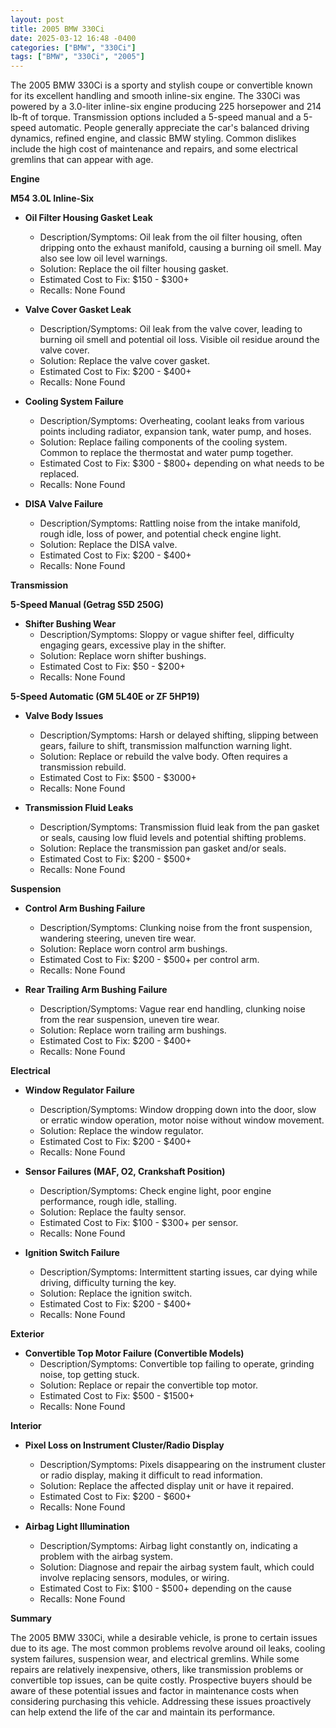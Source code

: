 ```yaml
---
layout: post
title: 2005 BMW 330Ci
date: 2025-03-12 16:48 -0400
categories: ["BMW", "330Ci"]
tags: ["BMW", "330Ci", "2005"]
---
```

The 2005 BMW 330Ci is a sporty and stylish coupe or convertible known for its excellent handling and smooth inline-six engine. The 330Ci was powered by a 3.0-liter inline-six engine producing 225 horsepower and 214 lb-ft of torque. Transmission options included a 5-speed manual and a 5-speed automatic. People generally appreciate the car's balanced driving dynamics, refined engine, and classic BMW styling. Common dislikes include the high cost of maintenance and repairs, and some electrical gremlins that can appear with age.

**Engine**

**M54 3.0L Inline-Six**

*   **Oil Filter Housing Gasket Leak**
    *   Description/Symptoms: Oil leak from the oil filter housing, often dripping onto the exhaust manifold, causing a burning oil smell. May also see low oil level warnings.
    *   Solution: Replace the oil filter housing gasket.
    *   Estimated Cost to Fix: $150 - $300+
    *   Recalls: None Found

*   **Valve Cover Gasket Leak**
    *   Description/Symptoms: Oil leak from the valve cover, leading to burning oil smell and potential oil loss. Visible oil residue around the valve cover.
    *   Solution: Replace the valve cover gasket.
    *   Estimated Cost to Fix: $200 - $400+
    *   Recalls: None Found

*   **Cooling System Failure**
    *   Description/Symptoms: Overheating, coolant leaks from various points including radiator, expansion tank, water pump, and hoses.
    *   Solution: Replace failing components of the cooling system. Common to replace the thermostat and water pump together.
    *   Estimated Cost to Fix: $300 - $800+ depending on what needs to be replaced.
    *   Recalls: None Found

*   **DISA Valve Failure**
    *   Description/Symptoms: Rattling noise from the intake manifold, rough idle, loss of power, and potential check engine light.
    *   Solution: Replace the DISA valve.
    *   Estimated Cost to Fix: $200 - $400+
    *   Recalls: None Found

**Transmission**

**5-Speed Manual (Getrag S5D 250G)**

*   **Shifter Bushing Wear**
    *   Description/Symptoms: Sloppy or vague shifter feel, difficulty engaging gears, excessive play in the shifter.
    *   Solution: Replace worn shifter bushings.
    *   Estimated Cost to Fix: $50 - $200+
    *   Recalls: None Found

**5-Speed Automatic (GM 5L40E or ZF 5HP19)**

*   **Valve Body Issues**
    *   Description/Symptoms: Harsh or delayed shifting, slipping between gears, failure to shift, transmission malfunction warning light.
    *   Solution: Replace or rebuild the valve body. Often requires a transmission rebuild.
    *   Estimated Cost to Fix: $500 - $3000+
    *   Recalls: None Found

*   **Transmission Fluid Leaks**
    *   Description/Symptoms: Transmission fluid leak from the pan gasket or seals, causing low fluid levels and potential shifting problems.
    *   Solution: Replace the transmission pan gasket and/or seals.
    *   Estimated Cost to Fix: $200 - $500+
    *   Recalls: None Found

**Suspension**

*   **Control Arm Bushing Failure**
    *   Description/Symptoms: Clunking noise from the front suspension, wandering steering, uneven tire wear.
    *   Solution: Replace worn control arm bushings.
    *   Estimated Cost to Fix: $200 - $500+ per control arm.
    *   Recalls: None Found

*   **Rear Trailing Arm Bushing Failure**
    *   Description/Symptoms: Vague rear end handling, clunking noise from the rear suspension, uneven tire wear.
    *   Solution: Replace worn trailing arm bushings.
    *   Estimated Cost to Fix: $200 - $400+
    *   Recalls: None Found

**Electrical**

*   **Window Regulator Failure**
    *   Description/Symptoms: Window dropping down into the door, slow or erratic window operation, motor noise without window movement.
    *   Solution: Replace the window regulator.
    *   Estimated Cost to Fix: $200 - $400+
    *   Recalls: None Found

*   **Sensor Failures (MAF, O2, Crankshaft Position)**
    *   Description/Symptoms: Check engine light, poor engine performance, rough idle, stalling.
    *   Solution: Replace the faulty sensor.
    *   Estimated Cost to Fix: $100 - $300+ per sensor.
    *   Recalls: None Found

*   **Ignition Switch Failure**
    *   Description/Symptoms: Intermittent starting issues, car dying while driving, difficulty turning the key.
    *   Solution: Replace the ignition switch.
    *   Estimated Cost to Fix: $200 - $400+
    *   Recalls: None Found

**Exterior**

*   **Convertible Top Motor Failure (Convertible Models)**
    *   Description/Symptoms: Convertible top failing to operate, grinding noise, top getting stuck.
    *   Solution: Replace or repair the convertible top motor.
    *   Estimated Cost to Fix: $500 - $1500+
    *   Recalls: None Found

**Interior**

*   **Pixel Loss on Instrument Cluster/Radio Display**
    *   Description/Symptoms: Pixels disappearing on the instrument cluster or radio display, making it difficult to read information.
    *   Solution: Replace the affected display unit or have it repaired.
    *   Estimated Cost to Fix: $200 - $600+
    *   Recalls: None Found

*   **Airbag Light Illumination**
    *   Description/Symptoms: Airbag light constantly on, indicating a problem with the airbag system.
    *   Solution: Diagnose and repair the airbag system fault, which could involve replacing sensors, modules, or wiring.
    *   Estimated Cost to Fix: $100 - $500+ depending on the cause
    *   Recalls: None Found

**Summary**

The 2005 BMW 330Ci, while a desirable vehicle, is prone to certain issues due to its age. The most common problems revolve around oil leaks, cooling system failures, suspension wear, and electrical gremlins. While some repairs are relatively inexpensive, others, like transmission problems or convertible top issues, can be quite costly. Prospective buyers should be aware of these potential issues and factor in maintenance costs when considering purchasing this vehicle. Addressing these issues proactively can help extend the life of the car and maintain its performance.

